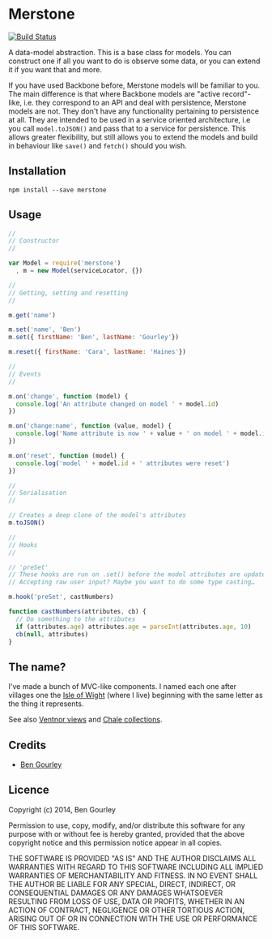 # Merstone

[![Build Status](https://travis-ci.org/bengourley/merstone.svg)](https://travis-ci.org/bengourley/merstone)

A data-model abstraction. This is a base class for models. You can construct one
if all you want to do is observe some data, or you can extend it if you want that
and more.

If you have used Backbone before, Merstone models will be familiar to you. The main
difference is that where Backbone models are "active record"-like, i.e. they correspond
to an API and deal with persistence, Merstone models are not. They don't have any
functionality pertaining to persistence at all. They are intended to be used in a
service oriented architecture, i.e you call `model.toJSON()` and pass that to a service
for persistence. This allows greater flexibility, but still allows you to extend the
models and build in behaviour like `save()` and `fetch()` should you wish.

## Installation

```
npm install --save merstone
```

## Usage

```js
//
// Constructor
//

var Model = require('merstone')
  , m = new Model(serviceLocator, {})

//
// Getting, setting and resetting
//

m.get('name')

m.set('name', 'Ben')
m.set({ firstName: 'Ben', lastName: 'Gourley'})

m.reset({ firstName: 'Cara', lastName: 'Haines'})

//
// Events
//

m.on('change', function (model) {
  console.log('An attribute changed on model ' + model.id)
})

m.on('change:name', function (value, model) {
  console.log('Name attribute is now ' + value + ' on model ' + model.id)
})

m.on('reset', function (model) {
  console.log('model ' + model.id + ' attributes were reset')
})

//
// Serialisation
//

// Creates a deep clone of the model's attributes
m.toJSON()

//
// Hooks
//

// 'preSet'
// These hooks are run on .set() before the model attributes are updated
// Accepting raw user input? Maybe you want to do some type casting…

m.hook('preSet', castNumbers)

function castNumbers(attributes, cb) {
  // Do something to the attributes
  if (attributes.age) attributes.age = parseInt(attributes.age, 10)
  cb(null, attributes)
}
```

## The name?
I've made a bunch of MVC-like components. I named each one after villages one the
[Isle of Wight](http://en.wikipedia.org/wiki/Isle_of_Wight) (where I live) beginning
with the same letter as the thing it represents.

See also [Ventnor views](https://github.com/bengourley/ventnor) and
[Chale collections](https://github.com/bengourley/ventnor).

## Credits
* [Ben Gourley](https://github.com/bengourley/)

## Licence
Copyright (c) 2014, Ben Gourley

Permission to use, copy, modify, and/or distribute this software for any purpose with or without fee is hereby granted, provided that the above copyright notice and this permission notice appear in all copies.

THE SOFTWARE IS PROVIDED "AS IS" AND THE AUTHOR DISCLAIMS ALL WARRANTIES WITH REGARD TO THIS SOFTWARE INCLUDING ALL IMPLIED WARRANTIES OF MERCHANTABILITY AND FITNESS. IN NO EVENT SHALL THE AUTHOR BE LIABLE FOR ANY SPECIAL, DIRECT, INDIRECT, OR CONSEQUENTIAL DAMAGES OR ANY DAMAGES WHATSOEVER RESULTING FROM LOSS OF USE, DATA OR PROFITS, WHETHER IN AN ACTION OF CONTRACT, NEGLIGENCE OR OTHER TORTIOUS ACTION, ARISING OUT OF OR IN CONNECTION WITH THE USE OR PERFORMANCE OF THIS SOFTWARE.
